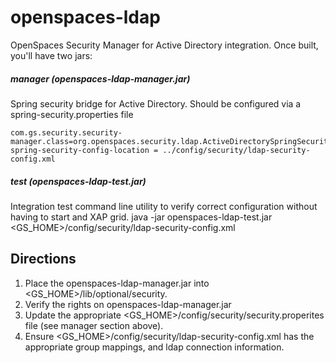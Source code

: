 openspaces-ldap
===============

OpenSpaces Security Manager for Active Directory integration. Once built, you'll have two jars:


##### manager (openspaces-ldap-manager.jar)
Spring security bridge for Active Directory. Should be configured via a spring-security.properties file

    com.gs.security.security-manager.class=org.openspaces.security.ldap.ActiveDirectorySpringSecurityManager
    spring-security-config-location = ../config/security/ldap-security-config.xml


##### test (openspaces-ldap-test.jar)
Integration test command line utility to verify correct configuration without having to start and XAP grid. 
    java -jar openspaces-ldap-test.jar <GS_HOME>/config/security/ldap-security-config.xml <username> <password>

## Directions
1. Place the openspaces-ldap-manager.jar into <GS_HOME>/lib/optional/security.
1. Verify the rights on openspaces-ldap-manager.jar
1. Update the appropriate <GS_HOME>/config/security/security.properites file (see manager section above).
1. Ensure <GS_HOME>/config/security/ldap-security-config.xml has the appropriate group mappings, and ldap connection information.